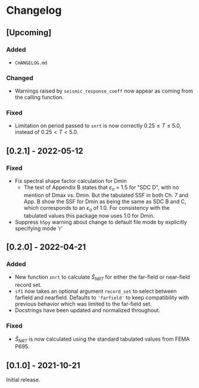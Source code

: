 Changelog
=========

[Upcoming]
----------

### Added

- `CHANGELOG.md`

### Changed

- Warnings raised by `seismic_response_coeff` now appear as coming from the
  calling function.

### Fixed

- Limitation on period passed to `snrt` is now correctly $0.25 \le T \le 5.0$,
  instead of $0.25 \lt T \lt 5.0$.


[0.2.1] - 2022-05-12
--------------------

### Fixed

- Fix spectral shape factor calculation for Dmin
  - The text of Appendix B states that $\varepsilon_o$ = 1.5 for "SDC D", with
    no mention of Dmax vs. Dmin. But the tabulated SSF in both Ch. 7 and App. B
    show the SSF for Dmin as being the same as SDC B and C, which corresponds to
    an $\varepsilon_o$ of 1.0. For consistency with the tabulated values this
    package now uses 1.0 for Dmin.
- Suppress `h5py` warning about change to default file mode by explicitly
  specifying mode 'r'


[0.2.0] - 2022-04-21
--------------------

### Added

- New function `snrt` to calculate $\hat{S}_{\mathit{NRT}}$ for either the far-field or near-field record set.
- `sf1` now takes an optional argument `record_set` to select between farfield
  and nearfield. Defaults to `'farfield'` to keep compatibility with previous
  behavior which was limited to the far-field set.
- Docstrings have been updated and normalized throughout.

### Fixed

- $\hat{S}_{\mathit{NRT}}$ is now calculated using the standard tabulated values
  from FEMA P695.


[0.1.0] - 2021-10-21
--------------------

Initial release.
